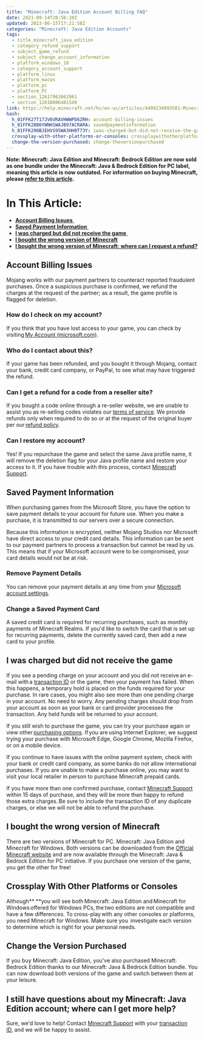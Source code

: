 ```yaml
---
title: "Minecraft: Java Edition Account Billing FAQ"
date: 2021-09-14T20:56:10Z
updated: 2023-06-15T17:21:58Z
categories: "Minecraft: Java Edition Accounts"
tags:
  - title_minecraft_java_edition
  - category_refund_support
  - subject_game_refund
  - subject_change_account_information
  - platform_windows_10
  - category_account_support
  - platform_linux
  - platform_macos
  - platform_pc
  - platform_PC
  - section_12617963662861
  - section_12618006481549
link: https://help.minecraft.net/hc/en-us/articles/4409234093581-Minecraft-Java-Edition-Account-Billing-FAQ
hash:
  h_01FFK27T17JV6VRAVHWWPD6ZRH: account-billing-issues
  h_01FFK28B6YWNH1WAJB97ACRARA: savedpaymentinformation
  h_01FFK290BJEHVS95WA3HH0T73Y: iwas-charged-but-did-not-receive-the-game
  crossplay-with-other-platforms-or-consoles: crossplaywithotherplatforms-orconsoles
  change-the-version-purchased: change-theversionpurchased
---
```


**Note: Minecraft: Java Edition and Minecraft: Bedrock Edition are now sold as one bundle under the Minecraft: Java & Bedrock Edition for PC label, meaning this article is now outdated. For information on buying Minecraft, please [refer to this article](../Minecraft-Bedrock-Edition-Technical/I-Own-Minecraft-Java-or-Bedrock-Edition-for-PC-How-Do-I-Get-the-Other.md).**

# In This Article: 

- [**Account Billing Issues** ](#account-billing-issues)
- [**Saved Payment Information** ](#savedpaymentinformation)
- [**I was charged but did not receive the game** ](#iwas-charged-but-did-not-receive-the-game)
- [**I bought the wrong version of Minecraft**](#h_01FFK29H3SCWA7VEQXV1DKQD05) 
- [**I bought the wrong version of Minecraft; where can I request a refund?**](#h_01FFK29H3SCWA7VEQXV1DKQD05)

## Account Billing Issues 

Mojang works with our payment partners to counteract reported fraudulent purchases. Once a suspicious purchase is confirmed, we refund the charges at the request of the partner; as a result, the game profile is flagged for deletion. 

### How do I check on my account?  

If you think that you have lost access to your game, you can check by visiting [My Account (microsoft.com)](https://myaccount.microsoft.com/).

### Who do I contact about this?  

If your game has been refunded, and you bought it through Mojang, contact your bank, credit card company, or PayPal, to see what may have triggered the refund. 

### Can I get a refund for a code from a reseller site? 

If you bought a code online through a re-seller website, we are unable to assist you as re-selling codes violates our [terms of service](https://account.mojang.com/documents/minecraft_eula). We provide refunds only when required to do so or at the request of the original buyer per our [refund policy](../General-Billing/Mojang-Studios-Refund-Policy.md). 

### Can I restore my account?  

Yes! If you repurchase the game and select the same Java profile name, it will remove the deletion flag for your Java profile name and restore your access to it. If you have trouble with this process, contact [Minecraft Support](https://aka.ms/Minecraft-Support).  

## Saved Payment Information 

When purchasing games from the Microsoft Store, you have the option to save payment details to your account for future use. When you make a purchase, it is transmitted to our servers over a secure connection.

Because this information is encrypted, neither Mojang Studios nor Microsoft have direct access to your credit card details. This information can be sent to our payment partners to process a transaction but cannot be read by us. This means that if your Microsoft account were to be compromised, your card details would not be at risk.

### Remove Payment Details 

You can remove your payment details at any time from your [Microsoft account settings](https://myaccount.microsoft.com/).

### Change a Saved Payment Card 

A saved credit card is required for recurring purchases, such as monthly payments of Minecraft Realms. If you'd like to switch the card that is set up for recurring payments, delete the currently saved card, then add a new card to your profile.

## I was charged but did not receive the game 

If you see a pending charge on your account and you did not receive an e-mail with a [transaction ID](../General-Billing/What-is-a-Transaction-ID.md) or the game, then your payment has failed. When this happens, a temporary hold is placed on the funds required for your purchase. In rare cases, you might also see more than one pending charge in your account. No need to worry. Any pending charges should drop from your account as soon as your bank or card provider processes the transaction. Any held funds will be returned to your account.  

If you still wish to purchase the game, you can try your purchase again or view other [purchasing options](http://www.minecraft.net/store). If you are using Internet Explorer, we suggest trying your purchase with Microsoft Edge, Google Chrome, Mozilla Firefox, or on a mobile device.  

If you continue to have issues with the online payment system, check with your bank or credit card company, as some banks do not allow international purchases. If you are unable to make a purchase online, you may want to visit your local retailer in person to purchase Minecraft prepaid cards.  

If you have more than one confirmed purchase, contact [Minecraft Support](https://aka.ms/Minecraft-Support) within 15 days of purchase, and they will be more than happy to refund those extra charges. Be sure to include the transaction ID of any duplicate charges, or else we will not be able to refund the purchase.  

## I bought the wrong version of Minecraft 

There are two versions of Minecraft for PC. Minecraft: Java Edition and Minecraft for Windows. Both versions can be downloaded from the [Official Minecraft website](https://www.minecraft.net/en-us) and are now available through the Minecraft: Java & Bedrock Edition for PC initiative. If you purchase one version of the game, you get the other for free! 

## Crossplay With Other Platforms or Consoles 

Although** **you will see both Minecraft: Java Edition and Minecraft for Windows offered for Windows PCs, the two editions are not compatible and have a few differences. To cross-play with any other consoles or platforms, you need Minecraft for Windows. Make sure you  investigate each version to determine which is right for your personal needs.  

## Change the Version Purchased 

If you buy Minecraft: Java Edition, you've also purchased Minecraft: Bedrock Edition thanks to our Minecraft: Java & Bedrock Edition bundle. You can now download both versions of the game and switch between them at your leisure. 

## I still have questions about my Minecraft: Java Edition account; where can I get more help? 

Sure, we'd love to help! Contact [Minecraft Support](https://aka.ms/Minecraft-Support) with your [transaction ID](../General-Billing/What-is-a-Transaction-ID.md), and we will be happy to assist.
